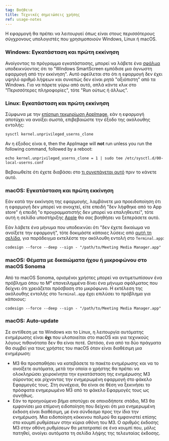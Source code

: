 ```yaml
---
tag: Βοήθεια
title: Τεχνικές σημειώσεις χρήσης
ref: usage-notes
---
```


Η εφαρμογή θα πρέπει να λειτουργεί όπως είναι στους περισσότερους σύγχρονους υπολογιστές που χρησιμοποιούν Windows, Linux ή macOS.

### Windows: Εγκατάσταση και πρώτη εκκίνηση

Ανοίγοντας το πρόγραμμα εγκατάστασης, μπορεί να λάβετε ένα [σφάλμα](assets/img/other/win-smartscreen.png) υποδεικνύοντας ότι το "Windows SmartScreen εμπόδισε μια άγνωστη εφαρμογή από την εκκίνηση". Αυτό οφείλεται στο ότι η εφαρμογή δεν έχει υψηλό αριθμό λήψεων και συνεπώς δεν είναι ρητά "αξιόπιστη" από τα Windows. Για να πάρετε γύρω από αυτό, απλά κάντε κλικ στο "Περισσότερες πληροφορίες", τότε "Run ούτως ή άλλως".

### Linux: Εγκατάσταση και πρώτη εκκίνηση

Σύμφωνα με την [επίσημη τεκμηρίωση AppImage](https://docs.appimage.org/user-guide/troubleshooting/electron-sandboxing.html), εάν η εφαρμογή αποτύχει να ανοίξει σωστά, επιβεβαιώστε την έξοδο της ακόλουθης εντολής:

`sysctl kernel.unprivileged_userns_clone`

Αν η έξοδος είναι `0`, then the AppImage will **not** run unless you run the following command, followed by a reboot:

`echo kernel.unprivileged_userns_clone = 1 | sudo tee /etc/sysctl.d/00-local-userns.conf`

Βεβαιωθείτε ότι έχετε διαβάσει στο [τι συνεπάγεται αυτό](https://lwn.net/Articles/673597/) πριν το κάνετε αυτό.

### macOS: Εγκατάσταση και πρώτη εκκίνηση

Εάν κατά την εκκίνηση της εφαρμογής, λαμβάνετε μια προειδοποίηση ότι η εφαρμογή δεν μπορεί να ανοιχτεί, είτε επειδή "δεν λήφθηκε από το App store" ή επειδή "ο προγραμματιστής δεν μπορεί να επαληθευτεί", τότε αυτή η σελίδα υποστήριξης [Apple](https://support.apple.com/en-ca/HT202491) θα σας βοηθήσει να ξεπεράσετε αυτό.

Εάν λάβετε ένα μήνυμα που υποδεικνύει ότι "δεν έχετε δικαίωμα να ανοίξετε την εφαρμογή", τότε δοκιμάστε κάποιες λύσεις από [αυτή τη σελίδα](https://stackoverflow.com/questions/64842819/cant-run-app-because-of-permission-in-big-sur/64895860), για παράδειγμα εκτελέστε την ακόλουθη εντολή στο `Terminal.app`:

`codesign --force --deep --sign - "/path/to/Meeting Media Manager.app"`

### macOS: Θέματα με δικαιώματα ήχου ή μικροφώνου στο macOS Sonoma

Από το macOS Sonoma, ορισμένοι χρήστες μπορεί να αντιμετωπίσουν ένα πρόβλημα όπου το M³ επανειλημμένα δίνει ένα μήνυμα σφάλματος που δείχνει ότι χρειάζεται πρόσβαση στο μικρόφωνο. Η εκτέλεση της ακόλουθης εντολής στο `Terminal.app` έχει επιλύσει το πρόβλημα για κάποιους:

`codesign --force --deep --sign - "/path/to/Meeting Media Manager.app"`

### macOS: Auto-update

Σε αντίθεση με τα Windows και το Linux, η λειτουργία αυτόματης ενημέρωσης είναι **όχι** που υλοποιείται στο macOS και για τεχνικούς λόγους πιθανότατα δεν θα είναι ποτέ. Ωστόσο, ένα από τα δύο πράγματα θα συμβεί για τους χρήστες του macOS όταν είναι διαθέσιμη μια ενημέρωση:

- M3 θα προσπαθήσει να κατεβάσετε το πακέτο ενημέρωσης και να το ανοίξετε αυτόματα, μετά την οποία ο χρήστης θα πρέπει να ολοκληρώσει χειροκίνητα την εγκατάσταση της ενημέρωσης M3 σύροντας και ρίχνοντας την ενημερωμένη εφαρμογή στο φάκελο Εφαρμογές τους. Στη συνέχεια, θα είναι σε θέση να ξεκινήσει το πρόσφατα ενημερωμένο M3 από το φάκελο Εφαρμογές τους ως συνήθως.
- Εάν το προηγούμενο βήμα αποτύχει σε οποιοδήποτε στάδιο, M3 θα εμφανίσει μια επίμονη ειδοποίηση που δείχνει ότι μια ενημερωμένη έκδοση είναι διαθέσιμη, με ένα σύνδεσμο προς την ίδια την ενημέρωση. Μια ειδοποίηση κόκκινου παλμού θα εμφανιστεί επίσης στο κουμπί ρυθμίσεων στην κύρια οθόνη του M3. Ο αριθμός έκδοσης M3 στην οθόνη ρυθμίσεων θα μετατραπεί σε ένα κουμπί που, μόλις πατηθεί, ανοίγει αυτόματα τη σελίδα λήψης της τελευταίας έκδοσης.
